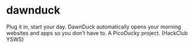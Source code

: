 # dawnduck
 Plug it in, start your day. DawnDuck automatically opens your morning websites and apps so you don't have to. A PicoDucky project. (HackClub YSWS)
